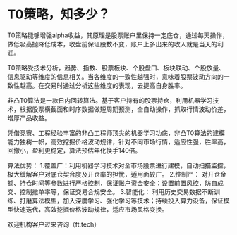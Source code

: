 # T0策略，知多少？

T0策略能够增强alpha收益，其原理是股票账户里保持一定底仓，通过每天操作，做低吸高抛降低成本，收盘前保证股数不变，账户上多出来的收入就是当天的利润。

T0策略受技术分析，趋势、指数、股票板块、个股盘口、板块联动、个股放量、信息驱动等维度的信息相关。当各维度的一致性越强时，意味着股票波动方向的一致性越高。在交易时通过分析这些维度的表现，去提高自身胜率。

非凸T0算法是一款日内回转算法。基于客户持有的股票持仓，利用机器学习技术，根据股票横截面和时序数据做短周期预测，全自动操作，抓取行情波动价差，增厚产品收益。

凭借竞赛、工程经验丰富的非凸工程师顶尖的机器学习功底，非凸T0算法的建模能力独树一帜，高效挖掘价格波动规律，针对不同市场行情，适应性强，胜率高，回撤小，盈利更稳定，算法预估年化换手140倍。

算法优势：
1.覆盖广：利用机器学习技术对全市场股票进行建模，自动扫描监控，极大缓解客户对底仓契合度及开仓率的担忧，适用面较广。
2.控制严：
对开仓金额、持仓时间等参数进行严格控制，保证账户资金安全；设置前置风控，防自成交、控制撤单率等，保证交易合规安全。
3.智能化：
利用历史交易数据不断训练、打磨算法模型，加入深度学习、强化学习等技术；持续投入算力设备，保证模型快速迭代，高效挖掘价格波动规律，适应市场风格变换。

欢迎机构客户过来咨询（ft.tech）